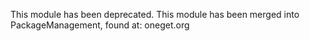 This module has been deprecated. This module has been merged into PackageManagement, found at: oneget.org